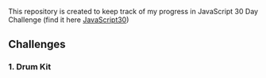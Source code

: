 This repository is created to keep track of my progress in JavaScript 30 Day Challenge (find it here [JavaScript30](https://javascript30.com))

## Challenges

### 1. Drum Kit
